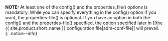 **NOTE:** At least one of the config() and the properties_file() options is
mandatory. While you can specify everything in the config() option if
you want, the properties-file() is optional. If you have an option in
both the config() and the properties-file() specified, the option
specified later in [[the {{ site.product.short_name }} configuration file|adm-conf-file]] will prevail.
{: .notice--info}

